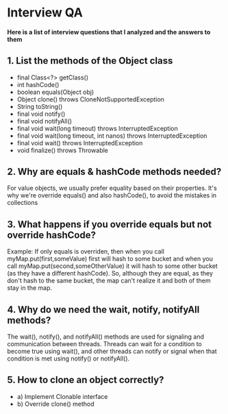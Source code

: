 # Interview QA
#### Here is a list of interview questions that I analyzed and the answers to them

## 1. List the methods of the Object class
- final Class<?> getClass()
- int hashCode()
- boolean equals(Object obj)
- Object clone() throws CloneNotSupportedException
- String toString()
- final void notify()
- final void notifyAll()
- final void wait(long timeout) throws InterruptedException
- final void wait(long timeout, int nanos) throws InterruptedException
- final void wait() throws InterruptedException
- void finalize() throws Throwable


## 2. Why are equals & hashCode methods needed?
For value objects, we usually prefer equality based on their properties.
It's why we're override equals() and also hashCode(), to avoid the mistakes 
in collections


## 3. What happens if you override equals but not override hashCode?
Example: If only equals is overriden, then when you call myMap.put(first,someValue)
first will hash to some bucket and when you call myMap.put(second,someOtherValue)
it will hash to some other bucket (as they have a different hashCode).
So, although they are equal, as they don't hash to the same bucket,
the map can't realize it and both of them stay in the map.

## 4. Why do we need the wait, notify, notifyAll methods?
The wait(), notify(), and notifyAll() methods are used for signaling
and communication between threads. Threads can wait for a condition
to become true using wait(), and other threads can notify or signal
when that condition is met using notify() or notifyAll().

## 5. How to clone an object correctly?
- a) Implement Clonable interface
- b) Override clone() method
